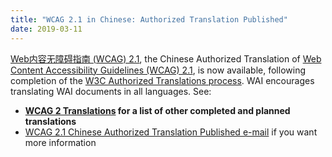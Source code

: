 ```yaml
---
title: "WCAG 2.1 in Chinese: Authorized Translation Published"
date: 2019-03-11
---
```

<p><a href="https://www.w3.org/Translations/WCAG21-zh/" lang="zh" hreflang="zh">Web内容无障碍指南 (WCAG) 2.1</a>, the Chinese Authorized Translation of <a href="http://www.w3.org/WAI/intro/wcag">Web Content Accessibility Guidelines (WCAG) 2.1</a>, is now available, following completion of the <a href="http://www.w3.org/2005/02/TranslationPolicy">W3C Authorized Translations process</a>. WAI encourages translating WAI documents in all languages. See:</p>
<ul>
  <li><strong><a href="http://www.w3.org/WAI/WCAG20/translations">WCAG 2 Translations</a> for a list of other completed and planned translations</strong></li>
  <li><a href="https://lists.w3.org/Archives/Public/public-wai-announce/2019JanMar/0003.html">WCAG 2.1 Chinese Authorized Translation Published e-mail</a> if you want more information</li>
</ul>

